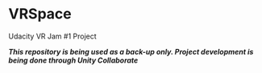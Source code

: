 # VRSpace
Udacity VR Jam #1 Project

***This repository is being used as a back-up only. Project development is being done through Unity Collaborate***
